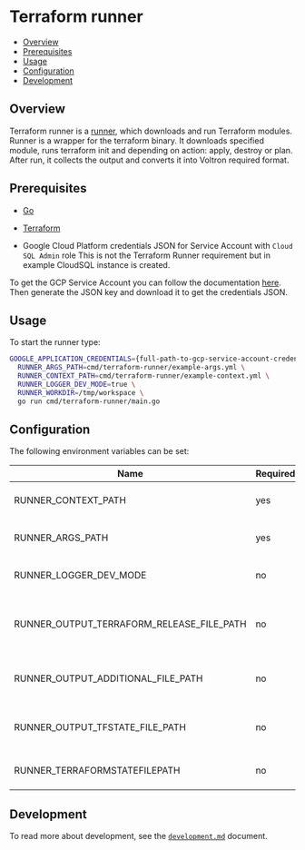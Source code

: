 # Terraform runner

- [Overview](#overview)
- [Prerequisites](#prerequisites)
- [Usage](#usage)
- [Configuration](#configuration)
- [Development](#development)

## Overview

Terraform runner is a [runner](../../docs/runner.md), which downloads and run Terraform modules. Runner is a wrapper for
the terraform binary. It downloads specified module, runs terraform init and depending on action: apply, destroy or plan.
After run, it collects the output and converts it into Voltron required format.

## Prerequisites

- [Go](https://golang.org)
- [Terraform](https://www.terraform.io/downloads.html)

- Google Cloud Platform credentials JSON for Service Account with `Cloud SQL Admin` role
  This is not the Terraform Runner requirement but in example CloudSQL instance is created.

To get the GCP Service Account you can follow the documentation [here](https://cloud.google.com/iam/docs/creating-managing-service-accounts#creating). Then generate the JSON key and download it to get the credentials JSON.

## Usage

To start the runner type:
```bash
GOOGLE_APPLICATION_CREDENTIALS={full-path-to-gcp-service-account-credentials-json} \
  RUNNER_ARGS_PATH=cmd/terraform-runner/example-args.yml \
  RUNNER_CONTEXT_PATH=cmd/terraform-runner/example-context.yml \
  RUNNER_LOGGER_DEV_MODE=true \
  RUNNER_WORKDIR=/tmp/workspace \
  go run cmd/terraform-runner/main.go
```

## Configuration

The following environment variables can be set:

| Name                                       | Required | Default                       | Description                                                        |
|--------------------------------------------|----------|-------------------------------|--------------------------------------------------------------------|
| RUNNER_CONTEXT_PATH                        | yes      |                               | Path to the YAML file with runner context                          |
| RUNNER_ARGS_PATH                           | yes      |                               | Path to the YAML file with input arguments                         |
| RUNNER_LOGGER_DEV_MODE                     | no       | `false`                       | Enable additional log messages                                     |
| RUNNER_OUTPUT_TERRAFORM_RELEASE_FILE_PATH  | no       | `/tmp/terraform-release.yaml` | Defines path under which the Terraform artifacts is saved          |
| RUNNER_OUTPUT_ADDITIONAL_FILE_PATH         | no       | `/tmp/additional.yaml`        | Defines path under which the additional output is saved            |
| RUNNER_OUTPUT_TFSTATE_FILE_PATH            | no       | `/tmp/terraform.tfstate`      | Defines path under which the terraform.tfstate output is saved     |
| RUNNER_TERRAFORMSTATEFILEPATH              | no       |                               | Defines path to the input tfstate file                             |

## Development

To read more about development, see the [`development.md`](../../docs/development.md) document.
